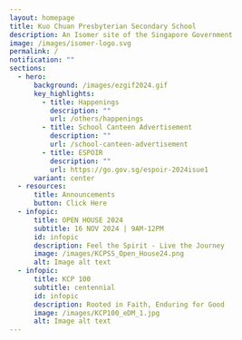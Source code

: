 ```yaml
---
layout: homepage
title: Kuo Chuan Presbyterian Secondary School
description: An Isomer site of the Singapore Government
image: /images/isomer-logo.svg
permalink: /
notification: ""
sections:
  - hero:
      background: /images/ezgif2024.gif
      key_highlights:
        - title: Happenings
          description: ""
          url: /others/happenings
        - title: School Canteen Advertisement
          description: ""
          url: /school-canteen-advertisement
        - title: ESPOIR
          description: ""
          url: https://go.gov.sg/espoir-2024isue1
      variant: center
  - resources:
      title: Announcements
      button: Click Here
  - infopic:
      title: OPEN HOUSE 2024
      subtitle: 16 NOV 2024 | 9AM-12PM
      id: infopic
      description: Feel the Spirit - Live the Journey
      image: /images/KCPSS_Open_House24.png
      alt: Image alt text
  - infopic:
      title: KCP 100
      subtitle: centennial
      id: infopic
      description: Rooted in Faith, Enduring for Good
      image: /images/KCP100_eDM_1.jpg
      alt: Image alt text
---
```

